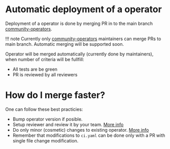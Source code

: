 # Automatic deployment of a operator

Deployment of a operator is done by merging PR in to the main branch [community-operators](https://github.com/operator-framework/community-operators/pulls).

!!! note
    Currently only [community-operators](https://github.com/operator-framework/community-operators) maintainers can merge PRs to main branch. Automatic merging will be supported soon. 

Operator will be merged automatically (currently done by maintainers), when number of criteria will be fullfill:

- All tests are be green
- PR is reviewed by all reviewers

# How do I merge faster?

One can follow these best practicies:

- Bump operator version if posible.
- Setup reviewer and review it by your team. [More info](./operator-ci-yaml.md#reviewers)
- Do only minor (cosmetic) changes to existing operator. [More info](./operator-version-strategy)
- Remember that modifications to `ci.yaml` can be done only with a PR with single file change modification.